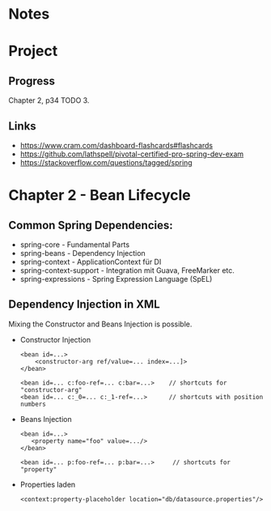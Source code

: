 Notes
=====

Project
=======

Progress
--------
Chapter 2, p34
TODO 3.

Links
-----
* https://www.cram.com/dashboard-flashcards#flashcards
* https://github.com/lathspell/pivotal-certified-pro-spring-dev-exam
* https://stackoverflow.com/questions/tagged/spring

Chapter 2 - Bean Lifecycle
==========================

Common Spring Dependencies:
----------------------------
* spring-core               - Fundamental Parts
* spring-beans              - Dependency Injection
* spring-context            - ApplicationContext für DI
* spring-context-support    - Integration mit Guava, FreeMarker etc.
* spring-expressions        - Spring Expression Language (SpEL)

Dependency Injection in XML
---------------------------

Mixing the Constructor and Beans Injection is possible.

* Constructor Injection
    ```
    <bean id=...>
        <constructor-arg ref/value=... index=...]>
    </bean>
    
    <bean id=... c:foo-ref=... c:bar=...>    // shortcuts for "constructor-arg"
    <bean id=... c:_0=... c:_1-ref=...>      // shortcuts with position numbers
    ```

* Beans Injection
    ```
    <bean id=...>
       <property name="foo" value=.../>
    </bean>

    <bean id=... p:foo-ref=... p:bar=...>     // shortcuts for "property"
    ```

* Properties laden
    ```
    <context:property-placeholder location="db/datasource.properties"/>
    ```

